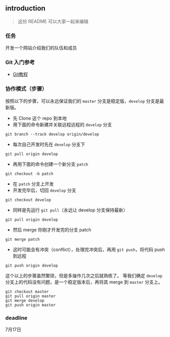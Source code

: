 ## introduction

> 这份 README 可以大家一起来编辑

### 任务

开发一个网站介绍我们的队伍和成员
### Git 入门参考

- [Git教程](http://www.liaoxuefeng.com/wiki/0013739516305929606dd18361248578c67b8067c8c017b000)

### 协作模式（步骤）

按照以下的步骤，可以永远保证我们的 `master` 分支是稳定版，`develop` 分支是最新版。

- 先 Clone 这个 repo 到本地
- 用下面的命令新建并关联远程远程的 `develop` 分支

```shell
git branch --track develop origin/develop
```

- 每次自己开发时先在 `develop` 分支下

```shell
git pull origin develop
```

- 再用下面的命令创建一个新分支 `patch`

```shell
git checkout -b patch
```

- 在 `patch` 分支上开发
- 开发完毕后，切回 `develop` 分支

```shell
git checkout develop
```

- 同样是先运行 `git pull`（永远让 develop 分支保持最新）

```shell
git pull origin develop
```

- 然后 merge 你刚才开发完的分支 patch

```shell
git merge patch
```

- 这时可能会有冲突（conflict），处理完冲突后，再用 `git push`，将代码 push 到远程

```shell
git push origin develop
```

这个以上的步骤虽然繁琐，但是多操作几次之后就熟练了。
等我们确定 `develop` 分支上的代码没有问题，是一个稳定版本后，再将其 merge 到 `master` 分支上。

```shell
git checkout master
git pull origin master
git merge develop
git push origin master
```


### deadline

7月17日
